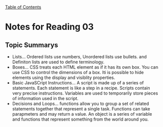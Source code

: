 [Table of Contents](README.md)
# Notes for Reading 03
## Topic Summarys 
- Lists... Ordered lists use numbers, Unordered lists use bullets. and Definiton lists are used to define terminology.
- Boxes... CSS treats each HTML element as if it has its own box. You can use CSS to control the dimensions of a box. Iti is possible to hide elements using the display and visiblity properties.
- Basic JavaSCript Instructions... A script is made up of a series of statements. Each statement is like a step in a recipe. Scripts contain very precise instructions. Variables are used to temporarily store pieces of information used in the script.
- Decisions and Loops... functions allow you to group a set of related statements together that represent a single task. Functions can take parapmeters and may return a value. An object is a series of variable and functions that represent something from the world around you.